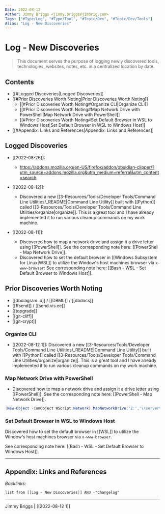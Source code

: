 ```yaml
---
Date: 2022-08-12
Author: Jimmy Briggs <jimmy.briggs@jimbrig.com>
Tags: ["#Type/Log", "#Type/Tool", "#Topic/Dev", "#Topic/Dev/Tools"]
Alias: "Log - New Discoveries"
---
```


# Log - New Discoveries

> This document serves the purpose of logging newly discovered tools, technologies, websites, notes, etc. in a centralized location by date.

## Contents

- [[#Logged Discoveries|Logged Discoveries]]
- [[#Prior Discoveries Worth Noting|Prior Discoveries Worth Noting]]
	- [[#Prior Discoveries Worth Noting#Organize CLI|Organize CLI]]
	- [[#Prior Discoveries Worth Noting#Map Network Drive with PowerShell|Map Network Drive with PowerShell]]
	- [[#Prior Discoveries Worth Noting#Set Default Browser in WSL to Windows Host|Set Default Browser in WSL to Windows Host]]
- [[#Appendix: Links and References|Appendix: Links and References]]


## Logged Discoveries

- [[2022-08-26]]:
	- https://addons.mozilla.org/en-US/firefox/addon/obsidian-clipper/?utm_source=addons.mozilla.org&utm_medium=referral&utm_content=search

- [[2022-08-12]]: 
	- Discovered a new [[3-Resources/Tools/Developer Tools/Command Line Utilities/_README|Command Line Utility]] built with [[Python]] called [[3-Resources/Tools/Developer Tools/Command Line Utilities/organize|organize]]. This is a great tool and I have already implemented it to run various cleanup commands on my work machine.
- [[2022-08-11]]: 
	- Discovered how to map a network drive and assign it a drive letter using [[PowerShell]]. See the corresponding note here: [[PowerShell - Map Network Drive]].
	- Discovered how to set the default browser in [[Windows Subsystem for Linux|WSL]] to utilize the Window's host machines browser via `x-www-browser`: See corresponding note here: [[Bash - WSL - Set Default Browser to Windows Host]].

## Prior Discoveries Worth Noting

- [[dbdiagram.io]] / [[DBML]] / [[dbdocs]]
- [[ffsend]] / [[send.vis.ee]]
- [[topgrade]]
- [[git-cliff]]
- [[git-crypt]]

### Organize CLI

- [[2022-08-12 1]]: Discovered a new [[3-Resources/Tools/Developer Tools/Command Line Utilities/_README|Command Line Utility]] built with [[Python]] called [[3-Resources/Tools/Developer Tools/Command Line Utilities/organize|organize]]. This is a great tool and I have already implemented it to run various cleanup commands on my work machine.

### Map Network Drive with PowerShell

- Discovered how to map a network drive and assign it a drive letter using [[PowerShell]]. See the corresponding note here: [[PowerShell - Map Network Drive]].

```powershell
(New-Object -ComObject WScript.Network).MapNetworkDrive('Z:','\\server\folder')
```

### Set Default Browser in WSL to Windows Host

Discovered how to set the default browser in [[WSL]] to utilize the Window's host machines browser via `x-www-browser`. 

See corresponding note here: [[Bash - WSL - Set Default Browser to Windows Host]].



***

## Appendix: Links and References



*Backlinks:*

```dataview
list from [[Log - New Discoveries]] AND -"Changelog"
```

***

Jimmy Briggs | [[2022-08-12 1]]
